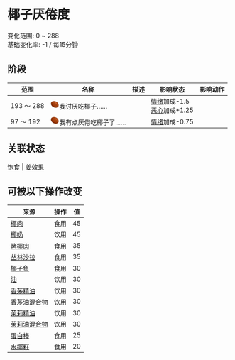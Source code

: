 # 椰子<nobr>厌倦度</nobr>  
变化范围: 0 ~ 288  
基础变化率: -1 / 每15分钟  
## 阶段  
范围  |  名称  |  描述  |  影响状态  |  影响动作  
----  |  ----  |  ----  |  ----  |  ----  
193 ～ 288  |  <img decoding="async" src="Sprite/SaturationCoconuts.png" style="width:20px;">我讨厌吃椰子……  |    |  [情绪](Morale.md)加成-1.5<br>[恶心](Nausea.md)加成+1.25  |    
97 ～ 192  |  <img decoding="async" src="Sprite/SaturationCoconuts.png" style="width:20px;">我有点厌倦吃椰子了……  |    |  [情绪](Morale.md)加成-0.75  |    
## 关联状态  
[饱食](Satiation.md)  |  [姜效果](GingerEffect.md)  
## 可被以下操作改变  
来源  |  操作  |  值  
----  |  ----  |  ----  
[椰肉](CoconutMeat.md)  |  食用  |  45  
[椰奶](LQ_CoconutMilk.md)  |  饮用  |  45  
[烤椰肉](CoconutMeatCooked.md)  |  食用  |  35  
[丛林沙拉](JungleSalad.md)  |  食用  |  35  
[椰子鱼](CoconutFish.md)  |  食用  |  30  
[油](LQ_Oil.md)  |  饮用  |  30  
[香茅精油](LQ_OilCitronella.md)  |  饮用  |  30  
[香茅油混合物](LQ_OilCitronellaMix.md)  |  饮用  |  30  
[茉莉精油](LQ_OilJasmine.md)  |  饮用  |  30  
[茉莉油混合物](LQ_OilJasmineMix.md)  |  饮用  |  30  
[蛋白棒](ProteinBar.md)  |  食用  |  25  
[水椰籽](NipaSeeds.md)  |  食用  |  20  
